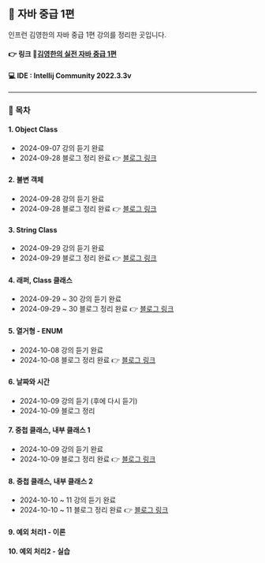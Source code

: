 ## 📝 자바 중급 1편
인프런 김영한의 자바 중급 1편 강의를 정리한 곳입니다.


#### 👉 링크 🔗[김영한의 실전 자바 중급 1편](https://www.inflearn.com/course/%EA%B9%80%EC%98%81%ED%95%9C%EC%9D%98-%EC%8B%A4%EC%A0%84-%EC%9E%90%EB%B0%94-%EC%A4%91%EA%B8%89-1/dashboard)

#### 💻 IDE : Intellij Community 2022.3.3v 

***

### 📂 목차
#### 1. Object Class
- 2024-09-07 강의 듣기 완료
- 2024-09-28 블로그 정리 완료 👉 [블로그 링크](https://dev-cloud.tistory.com/262)
#### 2. 불변 객체
- 2024-09-28 강의 듣기 완료
- 2024-09-28 블로그 정리 완료 👉 [블로그 링크](https://dev-cloud.tistory.com/263)
#### 3. String Class
- 2024-09-29 강의 듣기 완료
- 2024-09-29 블로그 정리 완료 👉 [블로그 링크](https://dev-cloud.tistory.com/266)
#### 4. 래퍼, Class 클래스
- 2024-09-29 ~ 30 강의 듣기 완료
- 2024-09-29 ~ 30 블로그 정리 완료 👉 [블로그 링크](https://dev-cloud.tistory.com/268)
#### 5. 열거형 - ENUM
- 2024-10-08 강의 듣기 완료
- 2024-10-08 블로그 정리 완료 👉 [블로그 링크](https://dev-cloud.tistory.com/271)
#### 6. 날짜와 시간
- 2024-10-09 강의 듣기 (후에 다시 듣기)
- 2024-10-09 블로그 정리 
#### 7. 중첩 클래스, 내부 클래스 1
- 2024-10-09 강의 듣기 완료
- 2024-10-09 블로그 정리 완료 👉 [블로그 링크](https://dev-cloud.tistory.com/277)
#### 8. 중첩 클래스, 내부 클래스 2
- 2024-10-10 ~ 11 강의 듣기 완료
- 2024-10-10 ~ 11 블로그 정리 완료 👉 [블로그 링크](https://dev-cloud.tistory.com/281)
#### 9. 예외 처리1 - 이론

#### 10. 예외 처리2 - 실습
